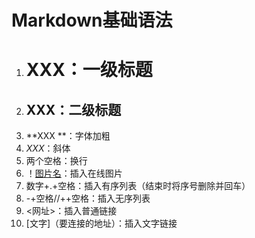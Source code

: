 # Markdown基础语法
1. # XXX：一级标题
2. ## XXX：二级标题
3. **XXX **：字体加粗
4. *XXX*：斜体
5. 两个空格：换行
6. ！[图片名](地址)：插入在线图片
7. 数字+.+空格：插入有序列表（结束时将序号删除并回车）
8. -+空格//++空格：插入无序列表
9. <网址>：插入普通链接
10. [文字]（要连接的地址）：插入文字链接
